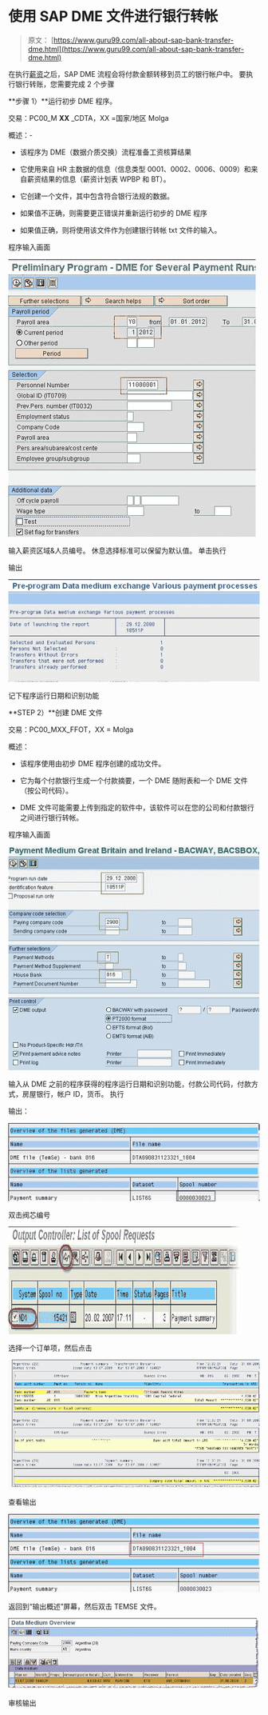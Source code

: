 # 使用 SAP DME 文件进行银行转帐

> 原文： [https://www.guru99.com/all-about-sap-bank-transfer-dme.html](https://www.guru99.com/all-about-sap-bank-transfer-dme.html)

在执行[薪资](/sap-payroll.html)之后，SAP DME 流程会将付款金额转移到员工的银行帐户中。 要执行银行转账，您需要完成 2 个步骤

**步骤 1）**运行初步 DME 程序。

交易：PC00_M **XX** _CDTA，XX =国家/地区 Molga

概述：-

*   该程序为 DME（数据介质交换）流程准备工资核算结果

*   它使用来自 HR 主数据的信息（信息类型 0001、0002、0006、0009）和来自薪资结果的信息（薪资计划表 WPBP 和 BT）。

*   它创建一个文件，其中包含符合银行法规的数据。

*   如果值不正确，则需要更正错误并重新运行初步的 DME 程序

*   如果值正确，则将使用该文件作为创建银行转帐 txt 文件的输入。

程序输入画面

![Bank Transfer using SAP DME File](img/f9a6fde9c1ebc7d04885337907a30d80.png "SAP-DME-1")

输入薪资区域&人员编号。 休息选择标准可以保留为默认值。 单击执行

输出

![Bank Transfer using SAP DME File](img/27624ed74b9b43c9c0d8dde27e0b4004.png "SAP-DME-bank-transfer-2")

记下程序运行日期和识别功能

**STEP 2）**创建 DME 文件

交易：PC00_MXX_FFOT，XX = Molga

概述：

*   该程序使用由初步 DME 程序创建的成功文件。

*   它为每个付款银行生成一个付款摘要，一个 DME 随附表和一个 DME 文件（按公司代码）。

*   DME 文件可能需要上传到指定的软件中，该软件可以在您的公司和付款银行之间进行银行转帐。

程序输入画面

![Bank Transfer using SAP DME File](img/f060892b63e9532d21b4ac8538981370.png "SAP-Create-DME-1")

输入从 DME 之前的程序获得的程序运行日期和识别功能，付款公司代码，付款方式，房屋银行，帐户 ID，货币。 执行

输出：

![Bank Transfer using SAP DME File](img/a198d7449b83fef5edc661e2794fc24e.png "SAP-Create-DME-2")

双击阀芯编号

![Bank Transfer using SAP DME File](img/042970e15afe89de9d0130cc52da4d48.png "SAP-Create-DME-3")

选择一个订单项，然后点击

![Bank Transfer using SAP DME File](img/431610abac6b2f23245c7e0d70895316.png "SAP-Create-DME-4")

查看输出

![Bank Transfer using SAP DME File](img/9d3d86ba31ff2802d9b64259ca0059ca.png "SAP-Create-DME-5")

返回到“输出概述”屏幕，然后双击 TEMSE 文件。

![Bank Transfer using SAP DME File](img/e8f789ba8b0ee355253593ed8440fe12.png "SAP-Create-DME-6")

审核输出